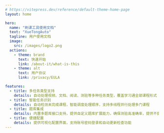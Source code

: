 ```yaml
---
# https://vitepress.dev/reference/default-theme-home-page
layout: home

hero:
  name: "刷课工具使用文档"
  text: "XueTongAuto"
  tagline: 用户使用文档
  image:
    src: /images/logo2.png
  actions:
    - theme: brand
      text: 快速开始
      link: /about-it/what-is-this  
    - theme: alt
      text: 用户协议
      link: /privacy/EULA

features:
  - title: 多任务类型支持
    details: 自动处理视频、文档、阅读、测验等多种任务类型，覆盖学习通全部课程形式
  - title: 智能任务识别
    details: 自动检测未完成课程，智能调度处理顺序，支持多线程并行处理多门课程
  - title: 题库集成
    details: 内置多题库接口支持，提供自定义题库扩展能力，确保测验高准确率，提供不提交测试模式
  - title: 便捷配置
    details: 提供可视化配置界面，支持账号密码登录和自动更新检查功能
---
```

